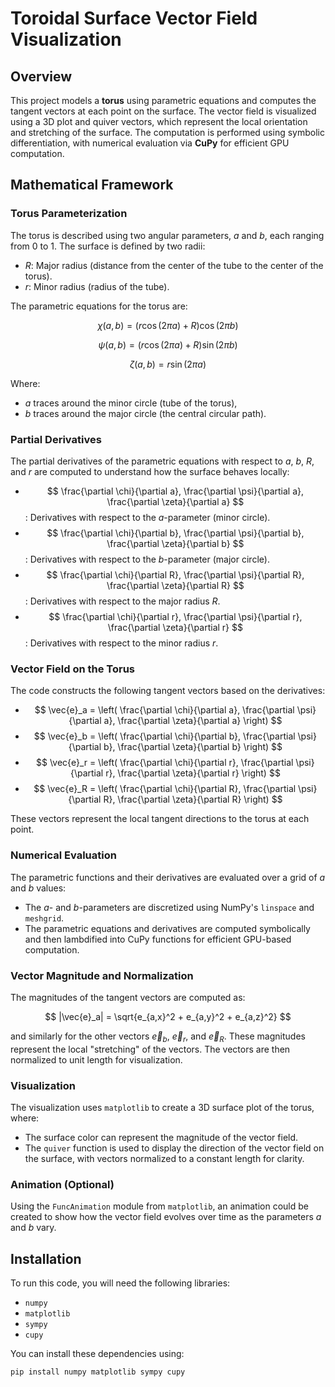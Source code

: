 # Toroidal Surface Vector Field Visualization

## Overview

This project models a **torus** using parametric equations and computes the tangent vectors at each point on the surface. The vector field is visualized using a 3D plot and quiver vectors, which represent the local orientation and stretching of the surface. The computation is performed using symbolic differentiation, with numerical evaluation via **CuPy** for efficient GPU computation.

## Mathematical Framework

### Torus Parameterization

The torus is described using two angular parameters, $a$ and $b$, each ranging from 0 to 1. The surface is defined by two radii:

- $R$: Major radius (distance from the center of the tube to the center of the torus).
- $r$: Minor radius (radius of the tube).

The parametric equations for the torus are:

$$
\chi(a, b) = (r \cos(2\pi a) + R) \cos(2\pi b)
$$

$$
\psi(a, b) = (r \cos(2\pi a) + R) \sin(2\pi b)
$$

$$
\zeta(a, b) = r \sin(2\pi a)
$$

Where:
- $a$ traces around the minor circle (tube of the torus),
- $b$ traces around the major circle (the central circular path).

### Partial Derivatives

The partial derivatives of the parametric equations with respect to $a$, $b$, $R$, and $r$ are computed to understand how the surface behaves locally:

- $$ \frac{\partial \chi}{\partial a}, \frac{\partial \psi}{\partial a}, \frac{\partial \zeta}{\partial a} $$: Derivatives with respect to the $a$-parameter (minor circle).
- $$ \frac{\partial \chi}{\partial b}, \frac{\partial \psi}{\partial b}, \frac{\partial \zeta}{\partial b} $$: Derivatives with respect to the $b$-parameter (major circle).
- $$ \frac{\partial \chi}{\partial R}, \frac{\partial \psi}{\partial R}, \frac{\partial \zeta}{\partial R} $$: Derivatives with respect to the major radius $R$.
- $$ \frac{\partial \chi}{\partial r}, \frac{\partial \psi}{\partial r}, \frac{\partial \zeta}{\partial r} $$: Derivatives with respect to the minor radius $r$.

### Vector Field on the Torus

The code constructs the following tangent vectors based on the derivatives:

- $$ \vec{e}_a = \left( \frac{\partial \chi}{\partial a}, \frac{\partial \psi}{\partial a}, \frac{\partial \zeta}{\partial a} \right) $$
- $$ \vec{e}_b = \left( \frac{\partial \chi}{\partial b}, \frac{\partial \psi}{\partial b}, \frac{\partial \zeta}{\partial b} \right) $$
- $$ \vec{e}_r = \left( \frac{\partial \chi}{\partial r}, \frac{\partial \psi}{\partial r}, \frac{\partial \zeta}{\partial r} \right) $$
- $$ \vec{e}_R = \left( \frac{\partial \chi}{\partial R}, \frac{\partial \psi}{\partial R}, \frac{\partial \zeta}{\partial R} \right) $$

These vectors represent the local tangent directions to the torus at each point.

### Numerical Evaluation

The parametric functions and their derivatives are evaluated over a grid of $a$ and $b$ values:

- The $a$- and $b$-parameters are discretized using NumPy's `linspace` and `meshgrid`.
- The parametric equations and derivatives are computed symbolically and then lambdified into CuPy functions for efficient GPU-based computation.

### Vector Magnitude and Normalization

The magnitudes of the tangent vectors are computed as:

$$
|\vec{e}_a| = \sqrt{e_{a,x}^2 + e_{a,y}^2 + e_{a,z}^2}
$$

and similarly for the other vectors $\vec{e}_b$, $\vec{e}_r$, and $\vec{e}_R$. These magnitudes represent the local "stretching" of the vectors. The vectors are then normalized to unit length for visualization.

### Visualization

The visualization uses `matplotlib` to create a 3D surface plot of the torus, where:

- The surface color can represent the magnitude of the vector field.
- The `quiver` function is used to display the direction of the vector field on the surface, with vectors normalized to a constant length for clarity.

### Animation (Optional)

Using the `FuncAnimation` module from `matplotlib`, an animation could be created to show how the vector field evolves over time as the parameters $a$ and $b$ vary.

## Installation

To run this code, you will need the following libraries:

- `numpy`
- `matplotlib`
- `sympy`
- `cupy`

You can install these dependencies using:

```bash
pip install numpy matplotlib sympy cupy
